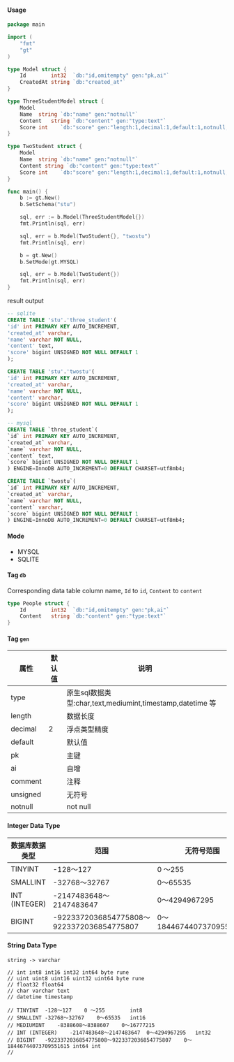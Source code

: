 #### Usage

```go 
package main

import (
	"fmt"
	"gt"
)

type Model struct {
	Id        int32  `db:"id,omitempty" gen:"pk,ai"`
	CreatedAt string `db:"created_at"`
}

type ThreeStudentModel struct {
	Model
	Name  string `db:"name" gen:"notnull"`
    Content   string `db:"content" gen:"type:text"`
	Score int    `db:"score" gen:"length:1,decimal:1,default:1,notnull,unsigned"`
}

type TwoStudent struct {
	Model
	Name  string `db:"name" gen:"notnull"`
    Content string `db:"content" gen:"type:text"`
	Score int    `db:"score" gen:"length:1,decimal:1,default:1,notnull,unsigned"`
}

func main() {
	b := gt.New()
	b.SetSchema("stu")

	sql, err := b.Model(ThreeStudentModel{})
	fmt.Println(sql, err)

	sql, err = b.Model(TwoStudent{}, "twostu")
	fmt.Println(sql, err)

	b = gt.New()
	b.SetMode(gt.MYSQL)

	sql, err = b.Model(TwoStudent{})
	fmt.Println(sql, err)
}
```

result output

```sql 
-- sqlite
CREATE TABLE 'stu'.'three_student'(
'id' int PRIMARY KEY AUTO_INCREMENT,
'created_at' varchar,
'name' varchar NOT NULL,
'content' text,
'score' bigint UNSIGNED NOT NULL DEFAULT 1
);

CREATE TABLE 'stu'.'twostu'(
'id' int PRIMARY KEY AUTO_INCREMENT,
'created_at' varchar,
'name' varchar NOT NULL,
'content' varchar,
'score' bigint UNSIGNED NOT NULL DEFAULT 1
);

-- mysql
CREATE TABLE `three_student`(
`id` int PRIMARY KEY AUTO_INCREMENT,
`created_at` varchar,
`name` varchar NOT NULL,
`content` text,
`score` bigint UNSIGNED NOT NULL DEFAULT 1
) ENGINE=InnoDB AUTO_INCREMENT=0 DEFAULT CHARSET=utf8mb4;

CREATE TABLE `twostu`(
`id` int PRIMARY KEY AUTO_INCREMENT,
`created_at` varchar,
`name` varchar NOT NULL,
`content` varchar,
`score` bigint UNSIGNED NOT NULL DEFAULT 1
) ENGINE=InnoDB AUTO_INCREMENT=0 DEFAULT CHARSET=utf8mb4;
```
#### Mode 

- MYSQL
- SQLITE

#### Tag `db`

Corresponding data table column name, `Id` to `id`, `Content` to `content` 

```go 
type People struct {
    Id        int32  `db:"id,omitempty" gen:"pk,ai"`
    Content   string `db:"content" gen:"type:text"`
}


```

#### Tag `gen`

| 属性 | 默认值 | 说明 |
| --- | --- | --- |
| type | | 原生sql数据类型:char,text,mediumint,timestamp,datetime 等 |
| length | | 数据长度 |
| decimal | 2 | 浮点类型精度 |
| default | | 默认值 |
| pk | | 主键 |
| ai | | 自增 |
| comment | | 注释 |
| unsigned | | 无符号 |
| notnull | | not null |

#### Integer Data Type

| 数据库数据类型 | 范围 | 无符号范围 | 数据类型 |
| --- | --- | --- | --- |
| TINYINT | -128〜127 | 0 〜255 | int8/uint8 |
| SMALLINT | -32768〜32767 | 0〜65535 | int16/uint16|
| INT (INTEGER) | -2147483648〜2147483647 | 0〜4294967295 | int32/uint32|
| BIGINT | -9223372036854775808〜9223372036854775807 | 0〜18446744073709551615 | int64 int / uint64 uint|

#### String Data Type

``` 
string -> varchar
```

```
// int int8 int16 int32 int64 byte rune
// uint uint8 uint16 uint32 uint64 byte rune
// float32 float64
// char varchar text
// datetime timestamp

// TINYINT	-128〜127	0 〜255        int8
// SMALLINT	-32768〜32767	0〜65535   int16
// MEDIUMINT	-8388608〜8388607	0〜16777215
// INT (INTEGER)	-2147483648〜2147483647	0〜4294967295   int32
// BIGINT	-9223372036854775808〜9223372036854775807	0〜18446744073709551615 int64 int
//

```
